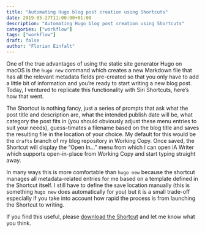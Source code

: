 ```yaml
---
title: "Automating Hugo blog post creation using Shortcuts"
date: 2019-05-27T11:00:00+01:00
description: "Automating Hugo blog post creation using Shortcuts"
categories: ["workflow"]
tags: ["workflow"]
draft: false
author: "Florian Einfalt"
---
```

One of the true advantages of using the static site generator Hugo on macOS is the `hugo new` command which creates a new Markdown file that has all the relevant metadata fields pre-created so that you only have to add a little bit of information and you’re ready to start writing a new blog post. Today, I ventured to replicate this functionality with Siri Shortcuts, here’s how that went.
<!--more-->

The Shortcut is nothing fancy, just a series of prompts that ask what the post title and description are, what the intended publish date will be, what category the post fits in (you should obviously adjust these menu entries to suit your needs), guess-timates a filename based on the blog title and saves the resulting file in the location of your choice. My default for this would be the `drafts` branch of my blog repository in Working Copy. Once saved, the Shortcut will display the “Open In...” menu from which I can open iA Writer which supports open-in-place from Working Copy and start typing straight away.

In many ways this is more comfortable than `hugo new` because the shortcut manages all metadata-related entries for me based on a template defined in the Shortcut itself. I still have to define the save location manually (this is something `hugo new` does automatically for you) but it is a small trade-off especially if you take into account how rapid the process is from launching the Shortcut to writing.

If you find this useful, please [download the Shortcut](https://www.icloud.com/shortcuts/364019bf74c842ba86270dc6d16cc937) and let me know what you think.